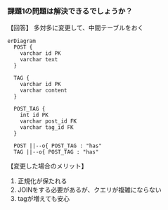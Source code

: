 ### 課題1の問題は解決できるでしょうか？

【回答】
多対多に変更して、中間テーブルをおく

```mermaid
erDiagram
  POST {
    varchar id PK
    varchar text
  }

  TAG {
    varchar id PK
    varchar content
  }

  POST_TAG {
    int id PK
    varchar post_id FK
    varchar tag_id FK
  }

  POST ||--o{ POST_TAG : "has"
  TAG ||--o{ POST_TAG : "has"
```

【変更した場合のメリット】
1. 正規化が保たれる
2. JOINをする必要があるが、クエリが複雑にならない
3. tagが増えても安心
